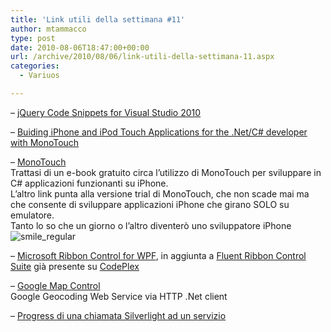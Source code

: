 ```yaml
---
title: 'Link utili della settimana #11'
author: mtammacco
type: post
date: 2010-08-06T18:47:00+00:00
url: /archive/2010/08/06/link-utili-della-settimana-11.aspx
categories:
  - Variuos

---
```

&#8211; [jQuery Code Snippets for Visual Studio 2010][1]

&#8211; [Buiding iPhone and iPod Touch Applications for the .Net/C# developer with MonoTouch][2]

&#8211; [MonoTouch][3]  
Trattasi di un e-book gratuito circa l’utilizzo di MonoTouch per sviluppare in C# applicazioni funzionanti su iPhone.  
L’altro link punta alla versione trial di MonoTouch, che non scade mai ma che consente di sviluppare applicazioni iPhone che girano SOLO su emulatore.  
Tanto lo so che un giorno o l’altro diventerò uno sviluppatore iPhone![smile_regular][4] 

&#8211; [Microsoft Ribbon Control for WPF][5], in aggiunta a [Fluent Ribbon Control Suite][6] già presente su [CodePlex][7]

&#8211; [Google Map Control][8]  
Google Geocoding Web Service via HTTP .Net client 

&#8211; [Progress di una chiamata Silverlight ad un servizio][9]

 [1]: http://jquerysnippets.codeplex.com/
 [2]: http://media.wiley.com/assets/2251/35/MonoTouch_Wrox_Blox.pdf
 [3]: http://monotouch.net/DownloadTrial
 [4]: http://spaces.live.com/rte/emoticons/smile_regular.gif
 [5]: http://www.microsoft.com/downloads/details.aspx?FamilyID=2BFC3187-74AA-4154-A670-76EF8BC2A0B4&displaylang=en
 [6]: http://fluent.codeplex.com/
 [7]: http://www.codeplex.com
 [8]: http://googlemap.codeplex.com/wikipage?title=Google%20Geocoder
 [9]: http://blogs.aspitalia.com/ricciolo/post2639/Progress-Chiamata-Silverlight-Servizio.aspx